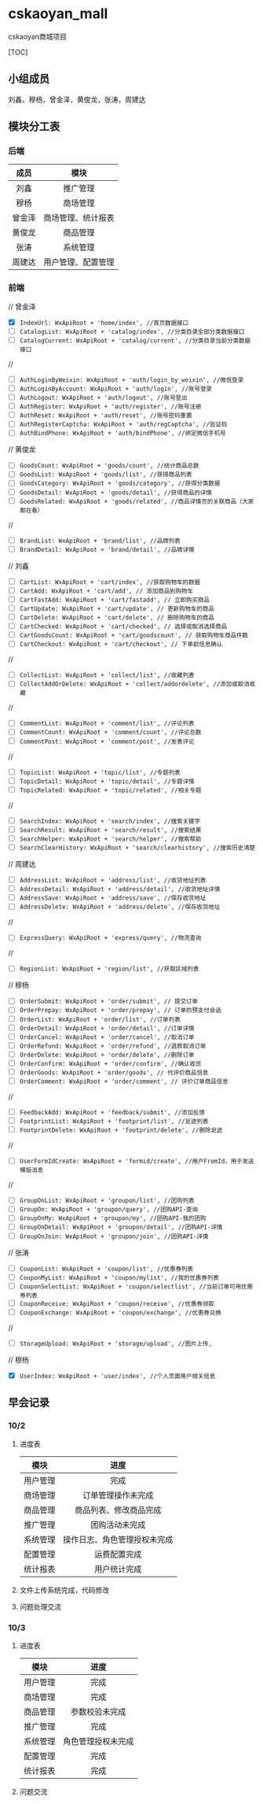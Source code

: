 # cskaoyan_mall
cskaoyan商城项目

[TOC]

## 小组成员

刘鑫，穆杨，曾金泽，黄俊龙，张涛，周建达

## 模块分工表

### 后端

|  成员  |        模块        |
| :----: | :----------------: |
|  刘鑫  |      推广管理      |
|  穆杨  |      商场管理      |
| 曾金泽 | 商场管理、统计报表 |
| 黄俊龙 |      商品管理      |
|  张涛  |      系统管理      |
| 周建达 | 用户管理、配置管理 |

### 前端

// 曾金泽
- [x] ```IndexUrl: WxApiRoot + 'home/index', //首页数据接口```
- [ ] ```CatalogList: WxApiRoot + 'catalog/index', //分类目录全部分类数据接口```
- [ ] ```CatalogCurrent: WxApiRoot + 'catalog/current', //分类目录当前分类数据接口```

// 
- [ ] ```AuthLoginByWeixin: WxApiRoot + 'auth/login_by_weixin', //微信登录```
- [ ] ```AuthLoginByAccount: WxApiRoot + 'auth/login', //账号登录```
- [ ] ```AuthLogout: WxApiRoot + 'auth/logout', //账号登出```
- [ ] ```AuthRegister: WxApiRoot + 'auth/register', //账号注册```
- [ ] ```AuthReset: WxApiRoot + 'auth/reset', //账号密码重置```
- [ ] ```AuthRegisterCaptcha: WxApiRoot + 'auth/regCaptcha', //验证码```
- [ ] ```AuthBindPhone: WxApiRoot + 'auth/bindPhone', //绑定微信手机号```

// 黄俊龙
- [ ] ```GoodsCount: WxApiRoot + 'goods/count', //统计商品总数```
- [ ] ```GoodsList: WxApiRoot + 'goods/list', //获得商品列表```
- [ ] ```GoodsCategory: WxApiRoot + 'goods/category', //获得分类数据```
- [ ] ```GoodsDetail: WxApiRoot + 'goods/detail', //获得商品的详情```
- [ ] ```GoodsRelated: WxApiRoot + 'goods/related', //商品详情页的关联商品（大家都在看）```

// 
- [ ] ```BrandList: WxApiRoot + 'brand/list', //品牌列表```
- [ ] ```BrandDetail: WxApiRoot + 'brand/detail', //品牌详情```

// 刘鑫
- [ ] ```CartList: WxApiRoot + 'cart/index', //获取购物车的数据```
- [ ] ```CartAdd: WxApiRoot + 'cart/add', // 添加商品到购物车```
- [ ] ```CartFastAdd: WxApiRoot + 'cart/fastadd', // 立即购买商品```
- [ ] ```CartUpdate: WxApiRoot + 'cart/update', // 更新购物车的商品```
- [ ] ```CartDelete: WxApiRoot + 'cart/delete', // 删除购物车的商品```
- [ ] ```CartChecked: WxApiRoot + 'cart/checked', // 选择或取消选择商品```
- [ ] ```CartGoodsCount: WxApiRoot + 'cart/goodscount', // 获取购物车商品件数```
- [ ] ```CartCheckout: WxApiRoot + 'cart/checkout', // 下单前信息确认```

//
- [ ] ```CollectList: WxApiRoot + 'collect/list', //收藏列表```
- [ ] ```CollectAddOrDelete: WxApiRoot + 'collect/addordelete', //添加或取消收藏```

//
- [ ] ```CommentList: WxApiRoot + 'comment/list', //评论列表```
- [ ] ```CommentCount: WxApiRoot + 'comment/count', //评论总数```
- [ ] ```CommentPost: WxApiRoot + 'comment/post', //发表评论```

//
- [ ] ```TopicList: WxApiRoot + 'topic/list', //专题列表```
- [ ] ```TopicDetail: WxApiRoot + 'topic/detail', //专题详情```
- [ ] ```TopicRelated: WxApiRoot + 'topic/related', //相关专题```

//
- [ ] ```SearchIndex: WxApiRoot + 'search/index', //搜索关键字```
- [ ] ```SearchResult: WxApiRoot + 'search/result', //搜索结果```
- [ ] ```SearchHelper: WxApiRoot + 'search/helper', //搜索帮助```
- [ ] ```SearchClearHistory: WxApiRoot + 'search/clearhistory', //搜索历史清楚```

// 周建达
- [ ] ```AddressList: WxApiRoot + 'address/list', //收货地址列表```
- [ ] ```AddressDetail: WxApiRoot + 'address/detail', //收货地址详情```
- [ ] ```AddressSave: WxApiRoot + 'address/save', //保存收货地址```
- [ ] ```AddressDelete: WxApiRoot + 'address/delete', //保存收货地址```

//
- [ ] ```ExpressQuery: WxApiRoot + 'express/query', //物流查询```

//
- [ ] ```RegionList: WxApiRoot + 'region/list', //获取区域列表```

// 穆杨
- [ ] ```OrderSubmit: WxApiRoot + 'order/submit', // 提交订单```
- [ ] ```OrderPrepay: WxApiRoot + 'order/prepay', // 订单的预支付会话```
- [ ] ```OrderList: WxApiRoot + 'order/list', //订单列表```
- [ ] ```OrderDetail: WxApiRoot + 'order/detail', //订单详情```
- [ ] ```OrderCancel: WxApiRoot + 'order/cancel', //取消订单```
- [ ] ```OrderRefund: WxApiRoot + 'order/refund', //退款取消订单```
- [ ] ```OrderDelete: WxApiRoot + 'order/delete', //删除订单```
- [ ] ```OrderConfirm: WxApiRoot + 'order/confirm', //确认收货```
- [ ] ```OrderGoods: WxApiRoot + 'order/goods', // 代评价商品信息```
- [ ] ```OrderComment: WxApiRoot + 'order/comment', // 评价订单商品信息```

//
- [ ] ```FeedbackAdd: WxApiRoot + 'feedback/submit', //添加反馈```
- [ ] ```FootprintList: WxApiRoot + 'footprint/list', //足迹列表```
- [ ] ```FootprintDelete: WxApiRoot + 'footprint/delete', //删除足迹```

//
- [ ] ```UserFormIdCreate: WxApiRoot + 'formid/create', //用户FromId，用于发送模版消息```

//
- [ ] ```GroupOnList: WxApiRoot + 'groupon/list', //团购列表```
- [ ] ```GroupOn: WxApiRoot + 'groupon/query', //团购API-查询```
- [ ] ```GroupOnMy: WxApiRoot + 'groupon/my', //团购API-我的团购```
- [ ] ```GroupOnDetail: WxApiRoot + 'groupon/detail', //团购API-详情```
- [ ] ```GroupOnJoin: WxApiRoot + 'groupon/join', //团购API-详情```

// 张涛
- [ ] ```CouponList: WxApiRoot + 'coupon/list', //优惠券列表```
- [ ] ```CouponMyList: WxApiRoot + 'coupon/mylist', //我的优惠券列表```
- [ ] ```CouponSelectList: WxApiRoot + 'coupon/selectlist', //当前订单可用优惠券列表```
- [ ] ```CouponReceive: WxApiRoot + 'coupon/receive', //优惠券领取```
- [ ] ```CouponExchange: WxApiRoot + 'coupon/exchange', //优惠券兑换```

//
- [ ] ```StorageUpload: WxApiRoot + 'storage/upload', //图片上传,```

// 穆杨
- [x] ```UserIndex: WxApiRoot + 'user/index', //个人页面用户相关信息```

## 早会记录

### 10/2

1. 进度表

   |   模块   |             进度             |
   | :------: | :--------------------------: |
   | 用户管理 |             完成             |
   | 商场管理 |      订单管理操作未完成      |
   | 商品管理 |    商品列表、修改商品完成    |
   | 推广管理 |        团购活动未完成        |
   | 系统管理 | 操作日志、角色管理授权未完成 |
   | 配置管理 |         运费配置完成         |
   | 统计报表 |         用户统计完成         |

2. 文件上传系统完成，代码修改

3. 问题处理交流

### 10/3

1. 进度表

   |   模块   |        进度        |
   | :------: | :----------------: |
   | 用户管理 |        完成        |
   | 商场管理 |        完成        |
   | 商品管理 |   参数校验未完成   |
   | 推广管理 |        完成        |
   | 系统管理 | 角色管理授权未完成 |
   | 配置管理 |        完成        |
   | 统计报表 |        完成        |

2. 问题交流

